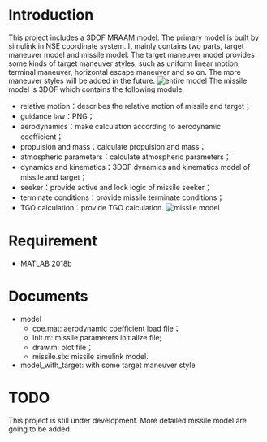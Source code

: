 # Introduction
This project includes a 3DOF MRAAM model. The primary model is built by simulink in NSE coordinate system. 
It mainly contains two parts, target maneuver model and missile model. The target maneuver model provides some kinds of 
target maneuver styles, such as uniform linear motion, terminal maneuver, horizontal escape maneuver and so on. The more maneuver styles will 
be added in the future.
![entire model](https://gitee.com/yangshengqi/Javelin/blob/master/img/entire_model.PNG)
The missile model is 3DOF which contains the following module.
* relative motion：describes the relative motion of missile and target；
* guidance law：PNG；
* aerodynamics：make calculation according to aerodynamic coefficient；
* propulsion and mass：calculate propulsion and mass；
* atmospheric parameters：calculate atmospheric parameters；
* dynamics and kinematics：3DOF dynamics and kinematics model of missile and target；
* seeker：provide active and lock logic of missile seeker；
* terminate conditions：provide missile terminate conditions；
* TGO calculation：provide TGO calculation.
![missile model](https://gitee.com/yangshengqi/Javelin/blob/master/img/missile_model.PNG)

# Requirement
* MATLAB 2018b 

# Documents
* model
   * coe.mat: aerodynamic coefficient load file；
   * init.m: missile parameters initialize file;
   * draw.m: plot file；
   * missile.slx: missile simulink model.
* model_with_target: with some target maneuver style
   
# TODO
This project is still under development. More detailed missile model are going to be added. 
